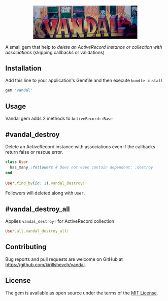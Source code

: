 <p align="center">
  <img src="https://github.com/kirillshevch/vandal/raw/master/vandal.jpg?sanitize=true" width="65%" alt="Vandal Logo"/>
</p>

A small gem that help to *delete an ActiveRecord instance or collection with associations* (skipping callbacks or validations) 

## Installation

Add this line to your application's Gemfile and then execute `bundle install`

```ruby
gem 'vandal'
```

## Usage

Vandal gem adds 2 methods to `ActiveRecord::Base`

## #vandal_destroy

Delete an ActiveRecord instance with associations even if the callbacks return false or rescue error.

```ruby
class User
  has_many :followers # Does not even contain dependent: :destroy
end

User.find_by(id: 1).vandal_destroy!
```

Followers will deleted along with `User`.

## #vandal_destroy_all

Applies `vandal_destroy!` for ActiveRecord collection

```ruby
User.all.vandal_destroy_all!
```

## Contributing

Bug reports and pull requests are welcome on GitHub at https://github.com/kirillshevch/vandal.

## License

The gem is available as open source under the terms of the [MIT License](https://opensource.org/licenses/MIT).
